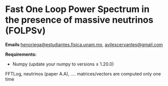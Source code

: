 # Fast One Loop Power Spectrum in the presence of massive neutrinos (FOLPSν)


**Emails**:henoriega@estudiantes.fisica.unam.mx, avilescervantes@gmail.com 


**Requirements:** 

- Numpy (update your numpy to versions ≥ 1.20.0)


FFTLog, neutrinos (paper A.A), ....
matrices/vectors are computed only one time
